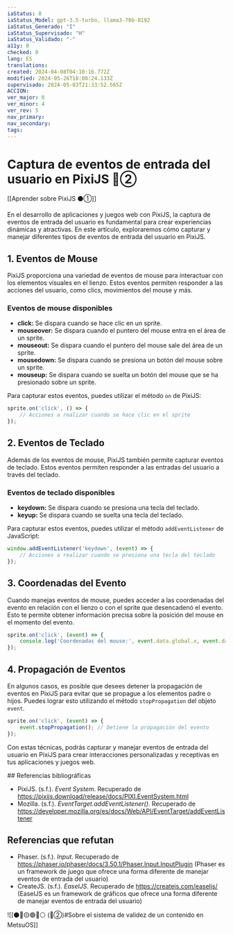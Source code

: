 ```yaml
---
iaStatus: 8
iaStatus_Model: gpt-3.5-turbo, llama3-70b-8192
iaStatus_Generado: "I"
iaStatus_Supervisado: "H"
iaStatus_Validado: "-"
a11y: 0
checked: 0
lang: ES
translations: 
created: 2024-04-08T04:10:16.772Z
modified: 2024-05-26T18:08:24.133Z
supervisado: 2024-05-03T21:33:52.565Z
ACCION: 
ver_major: 0
ver_minor: 4
ver_rev: 5
nav_primary: 
nav_secondary: 
tags:
---
```

# Captura de eventos de entrada del usuario en PixiJS 🔴②

[[Aprender sobre PixiJS ⚫①]]

En el desarrollo de aplicaciones y juegos web con PixiJS, la captura de eventos de entrada del usuario es fundamental para crear experiencias dinámicas y atractivas. En este artículo, exploraremos cómo capturar y manejar diferentes tipos de eventos de entrada del usuario en PixiJS.

## 1. Eventos de Mouse

PixiJS proporciona una variedad de eventos de mouse para interactuar con los elementos visuales en el lienzo. Estos eventos permiten responder a las acciones del usuario, como clics, movimientos del mouse y más.

### Eventos de mouse disponibles

* **click:** Se dispara cuando se hace clic en un sprite.
* **mouseover:** Se dispara cuando el puntero del mouse entra en el área de un sprite.
* **mouseout:** Se dispara cuando el puntero del mouse sale del área de un sprite.
* **mousedown:** Se dispara cuando se presiona un botón del mouse sobre un sprite.
* **mouseup:** Se dispara cuando se suelta un botón del mouse que se ha presionado sobre un sprite.

Para capturar estos eventos, puedes utilizar el método `on` de PixiJS:
```javascript
sprite.on('click', () => {
    // Acciones a realizar cuando se hace clic en el sprite
});
```

## 2. Eventos de Teclado

Además de los eventos de mouse, PixiJS también permite capturar eventos de teclado. Estos eventos permiten responder a las entradas del usuario a través del teclado.

### Eventos de teclado disponibles

* **keydown:** Se dispara cuando se presiona una tecla del teclado.
* **keyup:** Se dispara cuando se suelta una tecla del teclado.

Para capturar estos eventos, puedes utilizar el método `addEventListener` de JavaScript:
```javascript
window.addEventListener('keydown', (event) => {
    // Acciones a realizar cuando se presiona una tecla del teclado
});
```

## 3. Coordenadas del Evento

Cuando manejas eventos de mouse, puedes acceder a las coordenadas del evento en relación con el lienzo o con el sprite que desencadenó el evento. Esto te permite obtener información precisa sobre la posición del mouse en el momento del evento.

```javascript
sprite.on('click', (event) => {
    console.log('Coordenadas del mouse:', event.data.global.x, event.data.global.y);
});
```
## 4. Propagación de Eventos

En algunos casos, es posible que desees detener la propagación de eventos en PixiJS para evitar que se propague a los elementos padre o hijos. Puedes lograr esto utilizando el método `stopPropagation` del objeto `event`.

```javascript
sprite.on('click', (event) => {
    event.stopPropagation(); // Detiene la propagación del evento
});
```

Con estas técnicas, podrás capturar y manejar eventos de entrada del usuario en PixiJS para crear interacciones personalizadas y receptivas en tus aplicaciones y juegos web.

## Referencias bibliográficas

* PixiJS. (s.f.). _Event System_. Recuperado de <https://pixijs.download/release/docs/PIXI.EventSystem.html>
* Mozilla. (s.f.). _EventTarget.addEventListener()_. Recuperado de <https://developer.mozilla.org/es/docs/Web/API/EventTarget/addEventListener>

## Referencias que refutan

* Phaser. (s.f.). _Input_. Recuperado de <https://phaser.io/phaser/docs/3.50.1/Phaser.Input.InputPlugin> (Phaser es un framework de juego que ofrece una forma diferente de manejar eventos de entrada del usuario)
* CreateJS. (s.f.). _EaselJS_. Recuperado de <https://createjs.com/easeljs/> (EaselJS es un framework de gráficos que ofrece una forma diferente de manejar eventos de entrada del usuario)

![[⚫🔴🟡🟢🔵⚪ (🔴②)#Sobre el sistema de validez de un contenido en MetsuOS]]